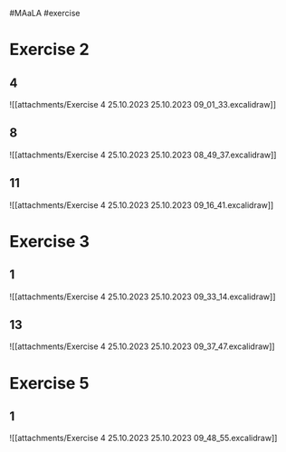 #MAaLA #exercise 

# Exercise 2
## 4
![[attachments/Exercise 4 25.10.2023 25.10.2023 09_01_33.excalidraw]]

## 8
![[attachments/Exercise 4 25.10.2023 25.10.2023 08_49_37.excalidraw]]

## 11
![[attachments/Exercise 4 25.10.2023 25.10.2023 09_16_41.excalidraw]]

# Exercise 3
## 1
![[attachments/Exercise 4 25.10.2023 25.10.2023 09_33_14.excalidraw]]

## 13
![[attachments/Exercise 4 25.10.2023 25.10.2023 09_37_47.excalidraw]]

# Exercise 5
## 1
![[attachments/Exercise 4 25.10.2023 25.10.2023 09_48_55.excalidraw]]